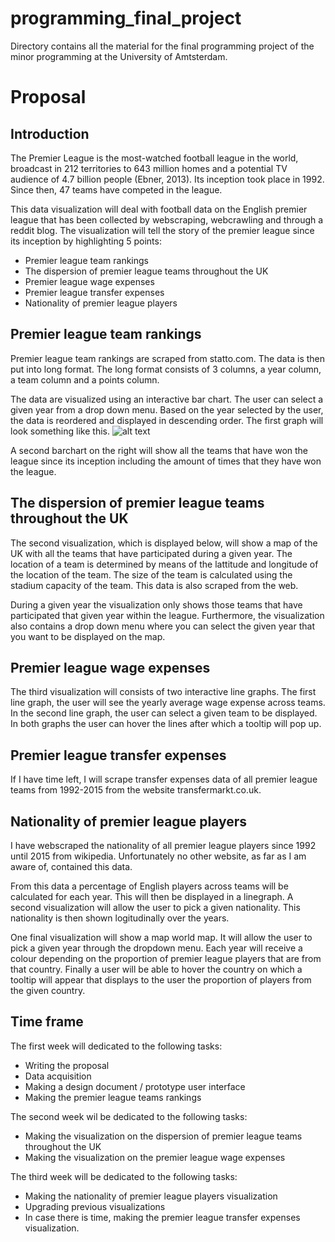 # programming_final_project
Directory contains all the material for the final programming project of the minor programming at the University of Amtsterdam.

# Proposal

## Introduction
The Premier League is the most-watched football league in the world, broadcast in 212 territories to 643 million homes and a potential TV audience of 4.7 billion people (Ebner, 2013). Its inception took place in 1992. Since then, 47 teams have competed in the league. 

This data visualization will deal with football data on the English premier league that has been collected by webscraping, webcrawling and through a reddit blog. The visualization will tell the story of the premier league since its inception by highlighting 5 points:

- Premier league team rankings
- The dispersion of premier league teams throughout the UK
- Premier league wage expenses
- Premier league transfer expenses
- Nationality of premier league players

## Premier league team rankings
Premier league team rankings are scraped from statto.com. The data is then put into long format. The long format consists of 3 columns, a year column, a team column and a points column. 

The data are visualized using an interactive bar chart. The user can select a given year from a drop down menu. Based on the year selected by the user, the data is reordered and displayed in descending order. The first graph will look something like this. ![alt text](https://github.com/BobbyDenBezemer/programming_final_project/tree/master/images/example_first_chart.png "Logo Title Text 1")

A second barchart on the right will show all the teams that have won the league since its inception including the amount of times that they have won the league.

## The dispersion of premier league teams throughout the UK
The second visualization, which is displayed below, will show a map of the UK with all the teams that have participated during a given year. The location of a team is determined by means of the lattitude and longitude of the location of the team. The size of the team is calculated using the stadium capacity of the team. This data is also scraped from the web. 

During a given year the visualization only shows those teams that have participated that given year within the league. Furthermore, the visualization also contains a drop down menu where you can select the given year that you want to be displayed on the map.

## Premier league wage expenses
The third visualization will consists of two interactive line graphs. The first line graph, the user will see the yearly average wage expense across teams. In the second line graph, the user can select a given team to be displayed. In both graphs the user can hover the lines after which a tooltip will pop up.

## Premier league transfer expenses
If I have time left, I will scrape transfer expenses data of all premier league teams from 1992-2015 from the website transfermarkt.co.uk. 

## Nationality of premier league players
I have webscraped the nationality of all premier league players since 1992 until 2015 from wikipedia. Unfortunately no other website, as far as I am aware of, contained this data. 

From this data a percentage of English players across teams will be calculated for each year. This will then be displayed in a linegraph. A second visualization will allow the user to pick a given nationality. This nationality is then shown logitudinally over the years.

One final visualization will show a map world map. It will allow the user to pick a given year through the dropdown menu. Each year will receive a colour depending on the proportion of premier league players that are from that country. Finally a user will be able to hover the country on which a tooltip will appear that displays to the user the proportion of players from the given country. 

## Time frame

The first week will dedicated to the following tasks:

- Writing the proposal
- Data acquisition
- Making a design document / prototype user interface
- Making the premier league teams rankings

The second week wil be dedicated to the following tasks:

- Making the visualization on the dispersion of premier league teams throughout the UK
- Making the visualization on the premier league wage expenses

The third week will be dedicated to the following tasks:

- Making the nationality of premier league players visualization
- Upgrading previous visualizations
- In case there is time, making the premier league transfer expenses visualization.

